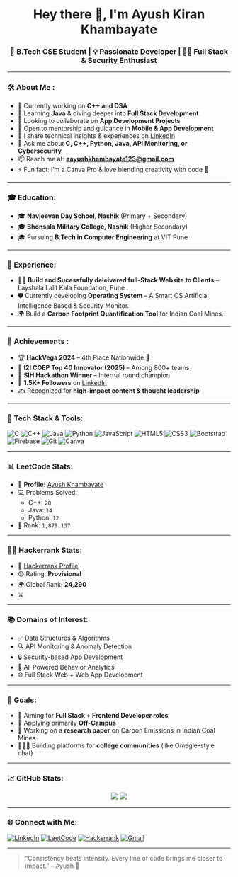 <h1 align="center">Hey there 👋, I'm Ayush Kiran Khambayate</h1>
<h3 align="center">🚀 B.Tech CSE Student | 💡 Passionate Developer | 👨‍💻 Full Stack & Security Enthusiast</h3>

---

### 🛠 About Me :
- 🔭 Currently working on **C++ and DSA**
- 🌱 Learning **Java** & diving deeper into **Full Stack Development**
- 👯 Looking to collaborate on **App Development Projects**
- 🤝 Open to mentorship and guidance in **Mobile & App Development**
- 📝 I share technical insights & experiences on [LinkedIn](https://www.linkedin.com/in/ayushkhambayate17/)
- 💬 Ask me about **C, C++, Python, Java, API Monitoring, or Cybersecurity**
- 📫 Reach me at: **aayushkhambayate123@gmail.com**
- ⚡ Fun fact: I’m a Canva Pro & love blending creativity with code 🎨

---

### 🎓 Education:
- 🎓 **Navjeevan Day School, Nashik** (Primary + Secondary)
- 🎓 **Bhonsala Military College, Nashik** (Higher Secondary)
- 🎓 Pursuing **B.Tech in Computer Engineering** at VIT Pune

---

### 💼 Experience:
- 👨‍💻 **Build and Sucessfully deleivered full-Stack Website to Clients** – Layshala Lalit Kala Foundation, Pune .
- 🛡️ Currently developing **Operating System** – A Smart OS Artificial Intelligence Based & Security Monitor.
- 🌍 Build a **Carbon Footprint Quantification Tool** for Indian Coal Mines.

---

### 🌟 Achievements :
- 🏆 **HackVega 2024** – 4th Place Nationwide 🥳
- 🧠 **I2I COEP Top 40 Innovator (2025)** – Among 800+ teams
- 🥇 **SIH Hackathon Winner** – Internal round champion
- 📢 **1.5K+ Followers** on [LinkedIn](https://www.linkedin.com/in/ayushkhambayate17/)
- ✍️ Recognized for **high-impact content & thought leadership**

---

### 🚀 Tech Stack & Tools:
![C](https://img.shields.io/badge/-C-00599C?style=flat&logo=c)
![C++](https://img.shields.io/badge/-C++-00599C?style=flat&logo=c%2B%2B)
![Java](https://img.shields.io/badge/-Java-007396?style=flat&logo=java)
![Python](https://img.shields.io/badge/-Python-3776AB?style=flat&logo=python)
![JavaScript](https://img.shields.io/badge/-JavaScript-F7DF1E?style=flat&logo=javascript)
![HTML5](https://img.shields.io/badge/-HTML5-E34F26?style=flat&logo=html5)
![CSS3](https://img.shields.io/badge/-CSS3-1572B6?style=flat&logo=css3)
![Bootstrap](https://img.shields.io/badge/-Bootstrap-563D7C?style=flat&logo=bootstrap)
![Firebase](https://img.shields.io/badge/-Firebase-FFCA28?style=flat&logo=firebase)
![Git](https://img.shields.io/badge/-Git-F05032?style=flat&logo=git)
![Canva](https://img.shields.io/badge/-Canva-00C4CC?style=flat&logo=canva)

---

### 📊 LeetCode Stats:
- 🧠 **Profile:** [Ayush Khambayate](https://leetcode.com/u/azino_04/)
- 💻 Problems Solved: 
  - C++: `28`
  - Java: `14`
  - Python: `12`
- 🏅 Rank: `1,879,137`

---

### 🧑‍🍳 Hackerrank Stats:
- 🔗 [Hackerrank Profile](https://www.hackerrank.com/profile/ayush_khambayat1)
- 🟡 Rating: **Provisional**
- 🌍 Global Rank: **24,290**
- ⚔️ 

---

### 📚 Domains of Interest:
- ✅ Data Structures & Algorithms
- 🔍 API Monitoring & Anomaly Detection
- 🔒 Security-based App Development
- 🧠 AI-Powered Behavior Analytics
- 🌐 Full Stack Web + Web App Development

---

### 🎯 Goals:
- 💼 Aiming for **Full Stack + Frontend Developer roles**
- 🚀 Applying primarily **Off-Campus**
- 📘 Working on a **research paper** on Carbon Emissions in Indian Coal Mines
- 🧑‍🤝‍🧑 Building platforms for **college communities** (like Omegle-style chat)

---

### 📈 GitHub Stats:

<p align="center">
  <img src="https://github-readme-stats.vercel.app/api?username=AyushKiranKhambayate&show_icons=true&theme=tokyonight" />
  <img src="https://github-readme-streak-stats.herokuapp.com/?user=AyushKiranKhambayate&theme=tokyonight" />
</p>

---

### 🌐 Connect with Me:

[![LinkedIn](https://img.shields.io/badge/-LinkedIn-blue?style=flat&logo=linkedin)](https://www.linkedin.com/in/ayushkhambayate17/)
[![LeetCode](https://img.shields.io/badge/-LeetCode-FFA116?style=flat&logo=LeetCode)](https://leetcode.com/u/azino_04/)
[![Hackerrank](https://img.shields.io/badge/-HackerRank-2EC866?style=flat&logo=HackerRank&logoColor=white)](https://www.hackerrank.com/profile/ayush_khambayat1)
[![Gmail](https://img.shields.io/badge/Gmail-D14836?style=flat&logo=gmail&logoColor=white)](mailto:aayushkhambayate123@gmail.com)

---

> “Consistency beats intensity. Every line of code brings me closer to impact.” – Ayush 🚀

